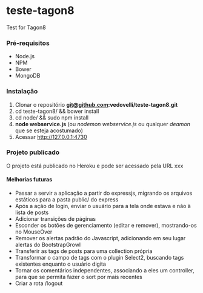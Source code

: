 teste-tagon8
============

Test for Tagon8

### Pré-requisitos

* Node.js
* NPM
* Bower
* MongoDB

### Instalação

1. Clonar o repositório **git@github.com:vedovelli/teste-tagon8.git**
2. cd teste-tagon8/ && bower install
3. cd node/ && sudo npm install
4. **node webservice.js** (ou _nodemon_ _webservice.js_ ou qualquer _deamon_ que se esteja acostumado)
5. Acessar http://127.0.0.1:4730

### Projeto publicado

O projeto está publicado no Heroku e pode ser acessado pela URL xxx

#### Melhorias futuras

* Passar a servir a aplicação a partir do expressjs, migrando os arquivos estáticos para a pasta public/ do express
* Após a ação de login, enviar o usuário para a tela onde estava e não à lista de posts
* Adicionar transições de páginas
* Esconder os botões de gerenciamento (editar e remover), mostrando-os no MouseOver
* Remover os alertas padrão do Javascript, adicionando em seu lugar alertas do BootstrapGrowl
* Transferir as tags de posts para uma collection própria
* Transformar o campo de tags com o plugin Select2, buscando tags existentes enquanto o usuário digita
* Tornar os comentários independentes, associando a eles um controller, para que se permita fazer o sort por mais recentes
* Criar a rota /logout